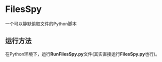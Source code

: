 # FilesSpy
一个可以静默偷取文件的Python脚本

## 运行方法

在Python环境下，运行**RunFilesSpy.py**文件(其实直接运行**FilesSpy.py**也行)。
